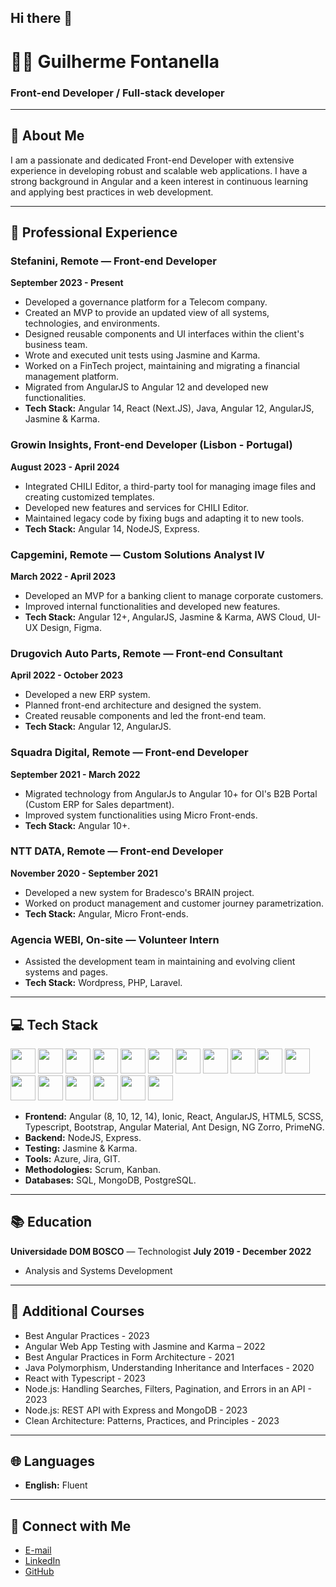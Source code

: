 ## Hi there 👋

# 👨‍💻 Guilherme Fontanella

### Front-end Developer / Full-stack developer

---

## 🌟 About Me

I am a passionate and dedicated Front-end Developer with extensive experience in developing robust and scalable web applications. I have a strong background in Angular and a keen interest in continuous learning and applying best practices in web development.

---

## 🏢 Professional Experience

### Stefanini, Remote — Front-end Developer
**September 2023 - Present**

- Developed a governance platform for a Telecom company.
- Created an MVP to provide an updated view of all systems, technologies, and environments.
- Designed reusable components and UI interfaces within the client's business team.
- Wrote and executed unit tests using Jasmine and Karma.
- Worked on a FinTech project, maintaining and migrating a financial management platform.
- Migrated from AngularJS to Angular 12 and developed new functionalities.
- **Tech Stack:** Angular 14, React (Next.JS), Java, Angular 12, AngularJS, Jasmine & Karma.

### Growin Insights, Front-end Developer (Lisbon - Portugal)
**August 2023 - April 2024**

- Integrated CHILI Editor, a third-party tool for managing image files and creating customized templates.
- Developed new features and services for CHILI Editor.
- Maintained legacy code by fixing bugs and adapting it to new tools.
- **Tech Stack:** Angular 14, NodeJS, Express.

### Capgemini, Remote — Custom Solutions Analyst IV
**March 2022 - April 2023**

- Developed an MVP for a banking client to manage corporate customers.
- Improved internal functionalities and developed new features.
- **Tech Stack:** Angular 12+, AngularJS, Jasmine & Karma, AWS Cloud, UI-UX Design, Figma.

### Drugovich Auto Parts, Remote — Front-end Consultant
**April 2022 - October 2023**

- Developed a new ERP system.
- Planned front-end architecture and designed the system.
- Created reusable components and led the front-end team.
- **Tech Stack:** Angular 12, AngularJS.

### Squadra Digital, Remote — Front-end Developer
**September 2021 - March 2022**

- Migrated technology from AngularJs to Angular 10+ for OI's B2B Portal (Custom ERP for Sales department).
- Improved system functionalities using Micro Front-ends.
- **Tech Stack:** Angular 10+.

### NTT DATA, Remote — Front-end Developer
**November 2020 - September 2021**

- Developed a new system for Bradesco's BRAIN project.
- Worked on product management and customer journey parametrization.
- **Tech Stack:** Angular, Micro Front-ends.

### Agencia WEBI, On-site — Volunteer Intern
- Assisted the development team in maintaining and evolving client systems and pages.
- **Tech Stack:** Wordpress, PHP, Laravel.

---

## 💻 Tech Stack

<img loading="lazy" src="https://cdn.jsdelivr.net/gh/devicons/devicon@latest/icons/angular/angular-original.svg" width="40" height="40"/>
<img loading="lazy" src="https://cdn.jsdelivr.net/gh/devicons/devicon@latest/icons/antdesign/antdesign-original.svg" width="40" height="40" />
<img loading="lazy" src="https://cdn.jsdelivr.net/gh/devicons/devicon@latest/icons/bootstrap/bootstrap-original.svg" width="40" height="40"/> 
<img loading="lazy" src="https://cdn.jsdelivr.net/gh/devicons/devicon@latest/icons/html5/html5-original-wordmark.svg" width="40" height="40"/>
<img loading="lazy" src="https://cdn.jsdelivr.net/gh/devicons/devicon@latest/icons/css3/css3-original.svg" width="40" height="40"/>
<img loading="lazy" src="https://cdn.jsdelivr.net/gh/devicons/devicon@latest/icons/javascript/javascript-original.svg" width="40" height="40"/>
<img loading="lazy" src="https://cdn.jsdelivr.net/gh/devicons/devicon@latest/icons/typescript/typescript-original.svg" width="40" height="40"/>
<img loading="lazy" src="https://cdn.jsdelivr.net/gh/devicons/devicon@latest/icons/ionic/ionic-original.svg" width="40" height="40"/>
<img loading="lazy" src="https://cdn.jsdelivr.net/gh/devicons/devicon@latest/icons/java/java-original.svg" width="40" height="40"/>
<img loading="lazy" src="https://cdn.jsdelivr.net/gh/devicons/devicon@latest/icons/jenkins/jenkins-line.svg" width="40" height="40"/>
<img loading="lazy" src="https://cdn.jsdelivr.net/gh/devicons/devicon@latest/icons/jest/jest-plain.svg" width="40" height="40"/>
<img loading="lazy" src="https://cdn.jsdelivr.net/gh/devicons/devicon@latest/icons/linux/linux-original.svg" width="40" height="40" />
<img loading="lazy" src="https://cdn.jsdelivr.net/gh/devicons/devicon@latest/icons/mysql/mysql-original-wordmark.svg" width="40" height="40"/>
<img loading="lazy" src="https://cdn.jsdelivr.net/gh/devicons/devicon@latest/icons/nextjs/nextjs-original-wordmark.svg" width="40" height="40"/>
<img loading="lazy" src="https://cdn.jsdelivr.net/gh/devicons/devicon@latest/icons/nodejs/nodejs-original-wordmark.svg" width="40" height="40"/>
<img loading="lazy" src="https://cdn.jsdelivr.net/gh/devicons/devicon@latest/icons/express/express-original-wordmark.svg" width="40" height="40"/>
<img loading="lazy" src="https://cdn.jsdelivr.net/gh/devicons/devicon@latest/icons/postgresql/postgresql-original-wordmark.svg" width="40" height="40"/>


- **Frontend:** Angular (8, 10, 12, 14), Ionic, React, AngularJS, HTML5, SCSS, Typescript, Bootstrap, Angular Material, Ant Design, NG Zorro, PrimeNG.
- **Backend:** NodeJS, Express.
- **Testing:** Jasmine & Karma.
- **Tools:** Azure, Jira, GIT.
- **Methodologies:** Scrum, Kanban.
- **Databases:** SQL, MongoDB, PostgreSQL.

---

## 📚 Education

**Universidade DOM BOSCO** — Technologist
**July 2019 - December 2022**

- Analysis and Systems Development

---

## 🏅 Additional Courses

- Best Angular Practices - 2023
- Angular Web App Testing with Jasmine and Karma – 2022
- Best Angular Practices in Form Architecture - 2021
- Java Polymorphism, Understanding Inheritance and Interfaces - 2020
- React with Typescript - 2023
- Node.js: Handling Searches, Filters, Pagination, and Errors in an API - 2023
- Node.js: REST API with Express and MongoDB - 2023
- Clean Architecture: Patterns, Practices, and Principles - 2023

---

## 🌐 Languages

- **English:** Fluent

---

## 🔗 Connect with Me

- [E-mail](gui.jmf@gmail.com)
- [LinkedIn](https://www.linkedin.com/in/guilherme-fontanella/)
- [GitHub](https://github.com/GuilhermeFontanella/guilhermefontanella/)
